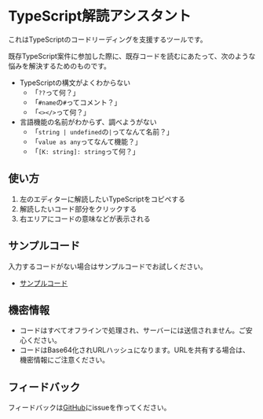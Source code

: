 # TypeScript解読アシスタント

これはTypeScriptのコードリーディングを支援するツールです。

既存TypeScript案件に参加した際に、既存コードを読むにあたって、次のような悩みを解決するためのものです。

- TypeScriptの構文がよくわからない
  - 「`??`って何？」
  - 「`#name`の`#`ってコメント？」
  - 「`<></>`って何？」
- 言語機能の名前がわからず、調べようがない
  - 「`string | undefined`の`|`ってなんて名前？」
  - 「`value as any`ってなんて機能？」
  - 「`[K: string]: string`って何？」

## 使い方

1. 左のエディターに解読したいTypeScriptをコピペする
2. 解読したいコード部分をクリックする
3. 右エリアにコードの意味などが表示される

## サンプルコード

入力するコードがない場合はサンプルコードでお試しください。

<!-- markdownlint-disable MD033 -->

- <a target="_blank" href="#eJzFV1lvG0cSfuevKDGJQEqkKOuRpKjIggNsHNuLlbxYgGHgJqcpTTzsZuagRFA0Vpxgba-ziHM5LzmAXM7pBDAWuwa8yI-ZlZL8i1T1McOR7OQxADlTXV1dVV39VXVNrQbt5Oid5OhBEr-exI-T-Buk__-_H5Oj10_uPUpmb__8xZ1kdqdTKNRqIKQrgiHvha4UsOl5hYLHQ5B1YGJcAZkRc5QmG2p9En-dxP9I4q_QTEHCOrRF5HkVCP2IV6DPvABfq_jr0uNglZ6iAsUi_l8W-Lx2Df8rKyur-JY0qK0s1SowmXa0gZ9uPzq-9Xly9PXxZ7dP3vtB24iEw_uu4E4FLrPLFfiTwJEbjs2ak8fv_vTg_ePv7mrpAkAbvV5ersDyMvmvdlGtVqBapWGnoiRgGWgGqqAkYMm8a3a8pOefg7k1Tc1rrut3y8i2zHg9fRtigQi9-IZ25YZ5S3jFLG42KWKopGWUWmIRjOSh1bGg1y4sWB2Li1r0MBUJx0Mu-8QdSdeB1PONDUsLvg-X2LBUxqGJ4PHjN7PYlTA06LUsVwDJakYuZWSNSMsmviafI0pbwdErmXyzmcq0WnNkRi9mwoc5LYuLqczhYUpubGRCq7ABq1CHVT3sR0LjuzRkPhso9JbVk2Cm1Z6ZWW-lkz2PBYEeUXjkytCXQwzOaqMg20UaFDt6qDJihhnxfjL7TxLfT-J_UvrFR8nsvkrFhyq9KEVY1-N_ZV7ETTLleBvKBPfDsxPt1c4ZXqlscH_vZsHtYzTKMClMgWPywekxEoVCsO-GvT0zAdBjOCHrSAF0fc6uN5DEDGORF9ZJfn_P9TiKS1qAY0fiC-a4aB8d4l4d-tKHkqohKiQEZ_VaXja2pAhdEXFQ8g3Sni2RQEgtayfn2a5I2aE_VorCPV_uA2H3gu9Ln2IwxZ2ofXG9YSwKzPPGep3Du9HuLvcbRKJaToBdwT8yUoQQURqeQ9fPVUBhYiMHF7Tr8zDyhZ7U7pvFS7DLBfdZSM5k8mOXe5h2SpSLaAAX6EEzm4Su82hrjYgtJIpbxQrJWRjdS2b_JejMvk_iWydv3Dy--1aBdYPQZ70QNCyvKFXDqOu5PZALBk0Zx1RrUPmpJnwZYr3nDgQhC5VIuugZOTfAk0JLUY_2M_TdEdMh0wIKBwCpMwMe7knnTBqRnqUsLHPTym0TnSVQnk2Vd9qQ8e0parVxI7OLEMF_yHNhTw8qVR2gXKDlTu2iXRRswIuduspMFQhjuJyzhDQejitQRZ_1OF47ltLAYI4UCDfKXYQNRsYVu6SNQPrE0PxG1J7IbF-0ajuGh_6orFJY2KLnptl-fgfTvNB54AchF066xh0MPT7gIjylRY6477sOP6MODVPQgiFt_3JK0Sp-MJR-CHTxwCYCzzg6kE6E9eKSfk0szD_BqpjE7ySzLxVx6_jBpz9_-XfMUXTXxzKBpzaaq5OWr9AJkXBfi_j2eNCVWHv0CAI1NBfZR3dI8-wzalTQ1uxRQfn1Z98duKE74ugfHTpeqWlTgXRXSo8zgZQONxKYtV3uE0epJyF3F7HQ0Aq3sYlymbdDtNoyCqgLlxRfF3KflAk-Uipk91VMQbPyqqDKgxUHJ9YMTyErMG0ZTS2mUy-YcmMs5XIKLy0VJCW4leWvkT2Nw7w8CV3po5jtGAz_Ih8r9nU-Ru6Vede35YBrBs7_cTlgvNn0fTbODqDdwYCmDimG3WmEYA-ovUFuTsoy2oTtujlzxcAWVamwOrBhGnLHWJtANVNxkW6rIisCC6yjVX2LwDQ7GselQ8wBxqYk0RvqWZ87HpM36fFgxmKWlYpouBcWy3ZrHBMZC-hLLgIo1X7t2Yn2ZHqtkabd7N_Ukpg-5WFhYks-HCjEsSB3EcDYctWwkV5Tj6jbib9N4jiJb5_cv0NNSKZrAqwC3Tp016gdqACGUYZ7iG2YqrixOt20KLCm55B92nCbowTX8z4PQuq12sgyKzokmb_AjWBdH3rZ1G31tfIJ3ajx5_q7qKBjCH-hEELflwMw4WzYqQlEAd8O6Uqa_q4Eem7ptaeJL5GUMrj2ZIGeHAykeJHg6fPXItfnc2dsZDZlPyu561n5XdnE4zXl1_Rv-to3vAmNCIW5MTok83wdeMoB54Lm4Nk3KILPh0HV3RXS51YWT3H6lCm1Vyp543CPiqje70HRfjreTGYPFXQQhj-mlT09S2TIkk18gtTzmpNeZVR-tnRzri4rM6-KT1ov0gqTzs43IellZlsuxMVd9fxOPW8rw3l4MVsYypY4C0Fmi1R5vgiekcl1NNPsxvr2Scbd4AUpSyO7aoSMs-0OfXjbjiddiSHCj4n8csObU2M9-OXDj47vvnHywcfKPAvGojfnuaQYapNsn7mh5jRycVRNa_wvded-n965m82dFsJlx5Sq882dXMlTRdAI5AJ1DtdRsHayUGmA0iTVleZOBa5qEVVLrs5_w2mwvbj9t0zpq8GB2YMJWkltp9lSLyQcd6QhRpm1PsHkmMIEq8pkOrUyKOWKYaTbnPVib4_3rnflQREcN6BPMwdqLQhxf1ZnDZXqxc0avel7pfArsgzYNg">サンプルコード</a>

<!-- markdownlint-restore -->

## 機密情報

- コードはすべてオフラインで処理され、サーバーには送信されません。ご安心ください。
- コードはBase64化されURLハッシュになります。URLを共有する場合は、機密情報にご注意ください。

## フィードバック

<!-- markdownlint-disable MD033 -->

フィードバックは<a href="https://github.com/yytypescript/book/issues/new?labels=%E3%83%95%E3%82%A3%E3%83%BC%E3%83%89%E3%83%90%E3%83%83%E3%82%AF&title=%E3%83%95%E3%82%A3%E3%83%BC%E3%83%89%E3%83%90%E3%83%83%E3%82%AF:%20" target="_blank">GitHub</a>にissueを作ってください。

<!-- markdownlint-restore -->

